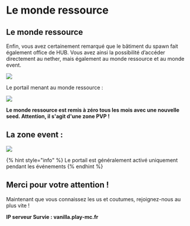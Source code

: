 # Le monde ressource

## Le monde ressource

Enfin, vous avez certainement remarqué que le bâtiment du spawn fait également office de HUB. Vous avez ainsi la possibilité d’accéder directement au nether, mais également au monde ressource et au monde event.

![](https://play-mc.fr/img/guide/spawn1.jpg)

Le portail menant au monde ressource :

![](https://play-mc.fr/img/guide/spawn3.jpg)

**Le monde ressource est remis à zéro tous les mois avec une nouvelle seed. Attention, il s'agit d'une zone PVP !**

## La zone event :

![](https://play-mc.fr/img/guide/spawn4.jpg)

{% hint style="info" %}
Le portail est généralement activé uniquement pendant les événements
{% endhint %}

## Merci pour votre attention !

Maintenant que vous connaissez les us et coutumes, rejoignez-nous au plus vite !

**IP serveur Survie : vanilla.play-mc.fr**

